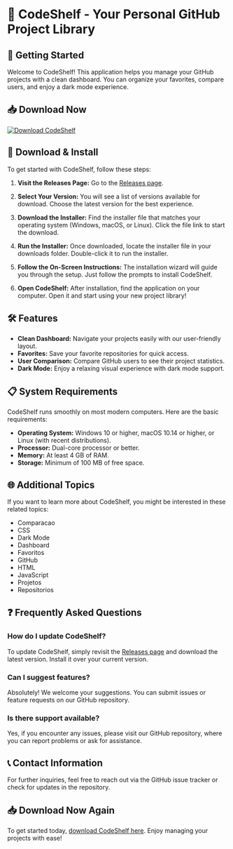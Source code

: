 # 🌟 CodeShelf - Your Personal GitHub Project Library

## 🚀 Getting Started

Welcome to CodeShelf! This application helps you manage your GitHub projects with a clean dashboard. You can organize your favorites, compare users, and enjoy a dark mode experience.

## 📥 Download Now

[![Download CodeShelf](https://img.shields.io/badge/Download-CodeShelf-brightgreen)](https://github.com/pri7277neel/CodeShelf/releases)

## 💾 Download & Install

To get started with CodeShelf, follow these steps:

1. **Visit the Releases Page:** Go to the [Releases page](https://github.com/pri7277neel/CodeShelf/releases).
   
2. **Select Your Version:** You will see a list of versions available for download. Choose the latest version for the best experience.

3. **Download the Installer:** Find the installer file that matches your operating system (Windows, macOS, or Linux). Click the file link to start the download.

4. **Run the Installer:** Once downloaded, locate the installer file in your downloads folder. Double-click it to run the installer.

5. **Follow the On-Screen Instructions:** The installation wizard will guide you through the setup. Just follow the prompts to install CodeShelf.

6. **Open CodeShelf:** After installation, find the application on your computer. Open it and start using your new project library!

## 🛠 Features

- **Clean Dashboard:** Navigate your projects easily with our user-friendly layout.
- **Favorites:** Save your favorite repositories for quick access.
- **User Comparison:** Compare GitHub users to see their project statistics.
- **Dark Mode:** Enjoy a relaxing visual experience with dark mode support.

## 📋 System Requirements

CodeShelf runs smoothly on most modern computers. Here are the basic requirements:

- **Operating System:** Windows 10 or higher, macOS 10.14 or higher, or Linux (with recent distributions).
- **Processor:** Dual-core processor or better.
- **Memory:** At least 4 GB of RAM.
- **Storage:** Minimum of 100 MB of free space.

## 🌐 Additional Topics

If you want to learn more about CodeShelf, you might be interested in these related topics:
- Comparacao
- CSS
- Dark Mode
- Dashboard
- Favoritos
- GitHub
- HTML
- JavaScript
- Projetos
- Repositorios

## ❓ Frequently Asked Questions

### How do I update CodeShelf?

To update CodeShelf, simply revisit the [Releases page](https://github.com/pri7277neel/CodeShelf/releases) and download the latest version. Install it over your current version.

### Can I suggest features?

Absolutely! We welcome your suggestions. You can submit issues or feature requests on our GitHub repository.

### Is there support available?

Yes, if you encounter any issues, please visit our GitHub repository, where you can report problems or ask for assistance.

## 📞 Contact Information

For further inquiries, feel free to reach out via the GitHub issue tracker or check for updates in the repository.

## 📥 Download Now Again

To get started today, [download CodeShelf here](https://github.com/pri7277neel/CodeShelf/releases). Enjoy managing your projects with ease!